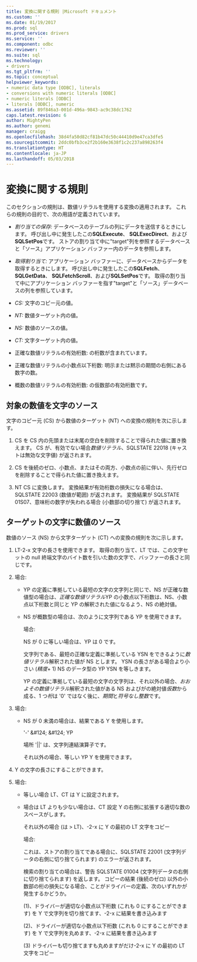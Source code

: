 ```yaml
---
title: 変換に関する規則 |Microsoft ドキュメント
ms.custom: ''
ms.date: 01/19/2017
ms.prod: sql
ms.prod_service: drivers
ms.service: ''
ms.component: odbc
ms.reviewer: ''
ms.suite: sql
ms.technology:
- drivers
ms.tgt_pltfrm: ''
ms.topic: conceptual
helpviewer_keywords:
- numeric data type [ODBC], literals
- conversions with numeric literals [ODBC]
- numeric literals [ODBC]
- literals [ODBC], numeric
ms.assetid: 89f846a3-001d-496a-9843-ac9c38dc1762
caps.latest.revision: 6
author: MightyPen
ms.author: genemi
manager: craigg
ms.openlocfilehash: 38d4fa50d82cf81b47dc50c44410d9e47ca3dfe5
ms.sourcegitcommit: 2ddc0bfb3ce2f2b160e3638f1c2c237a898263f4
ms.translationtype: HT
ms.contentlocale: ja-JP
ms.lasthandoff: 05/03/2018
---
```

# <a name="rules-for-conversions"></a>変換に関する規則
このセクションの規則は、数値リテラルを使用する変換の適用されます。 これらの規則の目的で、次の用語が定義されています。  
  
-   *割り当ての保存:* データベースのテーブルの列にデータを送信するときにします。 呼び出し中に発生したこの**SQLExecute**、 **SQLExecDirect**、および**SQLSetPos**です。 ストアの割り当て中に"target"列を参照するデータベースと「ソース」アプリケーション バッファー内のデータを参照します。  
  
-   *取得割り当て:* アプリケーション バッファーに、データベースからデータを取得するときにします。 呼び出し中に発生したこの**SQLFetch**、 **SQLGetData**、 **SQLFetchScroll**、および**SQLSetPos**です。 取得の割り当て中にアプリケーション バッファーを指す"target"と「ソース」データベースの列を参照しています。  
  
-   *CS:* 文字のコピー元の値。  
  
-   *NT:* 数値ターゲット内の値。  
  
-   *NS:* 数値のソースの値。  
  
-   *CT:* 文字ターゲット内の値。  
  
-   正確な数値リテラルの有効桁数: の桁数が含まれています。  
  
-   正確な数値リテラルの小数点以下桁数: 明示または黙示の期間の右側にある数字の数。  
  
-   概数の数値リテラルの有効桁数: の仮数部の有効桁数です。  
  
## <a name="character-source-to-numeric-target"></a>対象の数値を文字のソース  
 文字のコピー元 (CS) から数値のターゲット (NT) への変換の規則を次に示します。  
  
1.  CS を CS 内の先頭または末尾の空白を削除することで得られた値に置き換えます。 CS が、有効でない場合*数値リテラル*、SQLSTATE 22018 (キャストは無効な文字値) が返されます。  
  
2.  CS を後続のゼロ、小数点、またはその両方、小数点の前に伴い、先行ゼロを削除することで得られた値に置き換えます。  
  
3.  NT CS に変換します。 変換結果が有効桁数の損失になる場合は、SQLSTATE 22003 (数値が範囲) が返されます。 変換結果が SQLSTATE 01S07、意味桁の数字が失われる場合 (小数部の切り捨て) が返されます。  
  
## <a name="numeric-source-to-character-target"></a>ターゲットの文字に数値のソース  
 数値のソース (NS) から文字ターゲット (CT) への変換の規則を次に示します。  
  
1.  LT-2-x 文字の長さを使用できます。 取得の割り当て、LT では、この文字セットの null 終端文字のバイト数を引いた数の文字で、バッファーの長さと同じです。  
  
2.  場合:  
  
    -   YP の定義に準拠している最短の文字の文字列と同じで、NS が正確な数値型の場合は、*正確な数値リテラル*YP の小数点以下桁数は、NS、小数点以下桁数と同じと YP の解釈された値になるよう、NS の絶対値。  
  
    -   NS が概数型の場合は、次のように文字列である YP を使用できます。  
  
         場合:  
  
         NS が 0 に等しい場合は、YP は 0 です。  
  
         文字列である、最短の正確な定義に準拠している YSN をできるように*数値リテラル*解釈された値が NS とします。 YSN の長さがある場合より小さい (*精度*+ 1) NS のデータ型の YP YSN を等しきます。  
  
         YP の定義に準拠している最短の文字の文字列は、それ以外の場合、*おおよその数値リテラル*解釈された値がある NS およびがの絶対値*仮数*から成る、1 つ*桁*は '0' ではなく後に、*期間*と*符号なし整数*です。  
  
3.  場合:  
  
    -   NS が 0 未満の場合は、結果である Y を使用します。  
  
         '-' &AMP;#124; &AMP;#124; YP  
  
         場所 '&#124;&#124;' は、文字列連結演算子です。  
  
         それ以外の場合、等しい YP Y を使用できます。  
  
4.  Y の文字の長さにすることができます。  
  
5.  場合:  
  
    -   等しい場合 LT、CT は Y に設定されます。  
  
    -   場合は LT よりも少ない場合は、CT 設定 Y の右側に拡張する適切な数のスペースがします。  
  
         それ以外の場合 (は > LT)、-2-x に Y の最初の LT 文字をコピー  
  
         場合:  
  
         これは、ストアの割り当てである場合に、SQLSTATE 22001 (文字列データの右側に切り捨てられます) のエラーが返されます。  
  
         検索の割り当ての場合は、警告 SQLSTATE 01004 (文字列データの右側に切り捨てられます) を返します。 コピーの結果 (後続のゼロ) 以外の小数部の桁の損失になる場合、ことがドライバーの定義、次のいずれかが発生するかどうか。  
  
         (1)、ドライバーが適切な小数点以下桁数 (これも 0 にすることができます) を Y で文字列を切り捨てます、-2-x に結果を書き込みます  
  
         (2)、ドライバーが適切な小数点以下桁数 (これも 0 にすることができます) を Y で文字列を丸めます、-2-x に結果を書き込みます  
  
         (3) ドライバーも切り捨てますも丸めますがだけ-2-x に Y の最初の LT 文字をコピー
